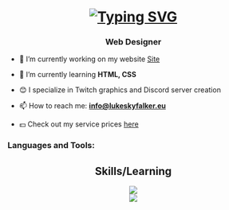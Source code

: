 <h1 align="center">
<a href="https://git.io/typing-svg"><img src="https://readme-typing-svg.demolab.com?font=Fira+Code&pause=1000&color=FFFFFF&random=false&width=435&lines=Hi+%F0%9F%91%8B%2C+I'm+Luca+Smaldone" alt="Typing SVG" /></a>
</h1>
<h3 align="center">Web Designer</h3>


- 🔭 I’m currently working on my website [Site](https://lukeskyfalker.eu)
  
- 🌱 I’m currently learning **HTML, CSS**
  
- 😊 I specialize in Twitch graphics and Discord server creation
  
- 📫 How to reach me: **info@lukeskyfalker.eu**
  
- 💵 Check out my service prices [here](https://lukeskyfalker.eu/#services)

<h3 align="left">Languages and Tools:</h3>
<h2 align="center">Skills/Learning </h2>

<p align="center">
  <a href="https://skillicons.dev">
    <img src="https://skillicons.dev/icons?i=cloudflare,github,css,html,js,bootstrap" />
    <br>
    <img src="https://skillicons.dev/icons?i=vscode,visualstudio,ps,ai" />
  </a>
</p>
